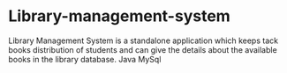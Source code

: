 # Library-management-system
Library Management System is a standalone application which keeps tack books distribution of students and can give the details about the available books in the library database.
Java
MySql
